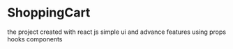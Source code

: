 # ShoppingCart
the project created with react js simple ui and advance features using props hooks components
